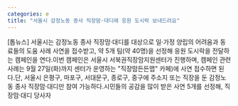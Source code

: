 ```yaml
---
categories: e
title: "서울시 감정노동 종사 직장맘·대디에 응원 도시락 보내드려요"
---
```

[톱뉴스] 서울시는 감정노동 종사 직장맘·대디를 대상으로 일·가정 양립의 어려움과 동료들의 도움 사례 사연을 접수받고, 약 5개 팀(약 40명)을 선정해 응원 도시락을 전달하는 캠페인을 연다.이번 캠페인은 서울시 서북권직장맘지원센터가 진행하며, 캠페인 관련 사례는 9월 27일(화)까지 센터가 운영하는 "직장맘든든맵" 카페)에 사연 접수하면 된다.단, 서울시 은평구, 마포구, 서대문구, 종로구, 중구에 주소지 또는 직장을 둔 감정노동 종사 직장맘·대디만 참여 가능하다.시민들의 공감을 많이 받은 사연 5개를 선정해, 직장맘‧대디 당사자